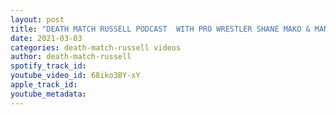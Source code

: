 ```yaml
---
layout: post
title: "DEATH MATCH RUSSELL PODCAST  WITH PRO WRESTLER SHANE MAKO & MANAGER SCENE NICK OF THE APPEAL"
date: 2021-03-03
categories: death-match-russell videos
author: death-match-russell
spotify_track_id: 
youtube_video_id: 68iko3BY-xY
apple_track_id: 
youtube_metadata: 
---
```

